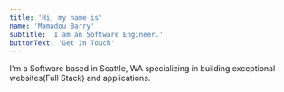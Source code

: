 ```yaml
---
title: 'Hi, my name is'
name: 'Mamadou Barry'
subtitle: 'I am an Software Engineer.'
buttonText: 'Get In Touch'
---
```


I'm a Software based in Seattle, WA specializing in building exceptional websites(Full Stack) and applications.
